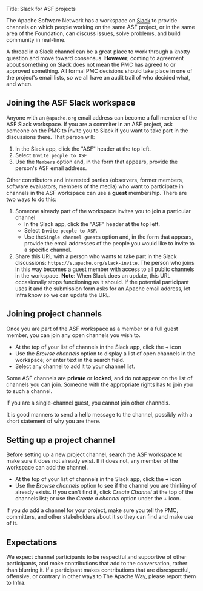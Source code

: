 Title: Slack for ASF projects

The Apache Software Network has a workspace on <a href="https://slack.com/" target="_blank">Slack</a> to provide channels on which people working on the same ASF project, or in the same area of the Foundation, can discuss issues, solve problems, and build community in real-time.

A thread in a Slack channel can be a great place to work through a knotty question and move toward consensus. **However**, coming to agreement about something on Slack does not mean the PMC has agreed to or approved something. All formal PMC decisions should take place in one of the project's email lists, so we all have an audit trail of who decided what, and when.

## Joining the ASF Slack workspace ##

Anyone with an `@apache.org` email address can become a full member of the ASF Slack workspace. If you are a commiter in an ASF project, ask someone on the PMC to invite you to Slack if you want to take part in the discussions there. That person will:

  1. In the Slack app, click the "ASF" header at the top left.
  2. Select `Invite people to ASF`
  3. Use the `Members` option and, in the form that appears, provide the person's ASF email address.

Other contributors and interested parties (observers, former members, software evaluators, members of the media) who want to participate in channels in the ASF workspace can use a **guest** membership. There are two ways to do this:

  1. Someone already part of the workspace invites you to join a particular channel
      - In the Slack app, click the "ASF" header at the top left.
      - Select `Invite people to ASF`.
      - Use the`Single channel guests` option and, in the form that appears, provide the email addresses of the people you would like to invite to a specific channel.
  2. Share this URL with a person who wants to take part in the Slack discussions: `https://s.apache.org/slack-invite`. The person who joins in this way becomes a guest member with access to all public channels in the workspace. **Note**: When Slack does an update, this URL occasionally stops functioning as it should. If the potential participant uses it and the submission form asks for an Apache email address, let Infra know so we can update the URL.  

## Joining project channels ##

Once you are part of the ASF workspace as a member or a full guest member, you can join any open channels you wish to. 

 - At the top of your list of channels in the Slack app, click the **+** icon
 - Use the _Browse channels_ option to display a list of open channels in the workspace; or enter text in the search field.
 - Select any channel to add it to your channel list.
 
 Some ASF channels are **private** or **locked**, and do not appear on the list of channels you can join. Someone with the appropriate rights has to join you to such a channel.
 
If you are a single-channel guest, you cannot join other channels.
 
 It is good manners to send a hello message to the channel, possibly with a short statement of why you are there.


## Setting up a project channel ##

Before setting up a new project channel, search the ASF workspace to make sure it does not already exist. If it does not, any member of the workspace can add the channel.

  - At the top of your list of channels in the Slack app, click the **+** icon
  - Use the _Browse channels_ option to see if the channel you are thinking of already exists. If you can't find it, click _Create Channel_ at the top of the channels list; or use the _Create a channel_ option under the + icon.

If you _do_ add a channel for your project, make sure you tell the PMC, committers, and other stakeholders about it so they can find and make use of it.

## Expectations ##

We expect channel participants to be respectful and supportive of other participants, and make contributions that add to the conversation, rather than blurring it. If a participant makes contributions that are disrespectful, offensive, or contrary in other ways to The Apache Way, please report them to Infra.
